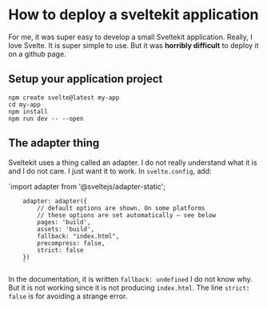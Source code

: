 # How to deploy a sveltekit application

For me, it was super easy to develop a small Sveltekit application. Really, I love Svelte. It is super simple to use. But it was **horribly difficult** to deploy it on a github page.

## Setup your application project

 ```
npm create svelte@latest my-app
cd my-app
npm install
npm run dev -- --open
```

## The adapter thing

Sveltekit uses a thing called an adapter. I do not really understand what it is and I do not care. I just want it to work. In `svelte.config`, add:

`import adapter from '@sveltejs/adapter-static';

		adapter: adapter({
			// default options are shown. On some platforms
			// these options are set automatically — see below
			pages: 'build',
			assets: 'build',
			fallback: "index.html",
			precompress: false,
			strict: false
		})
		`

In the documentation, it is written `fallback: undefined` I do not know why. But it is not working since it is not producing `index.html`. The line `strict: false` is for avoiding a strange error.


